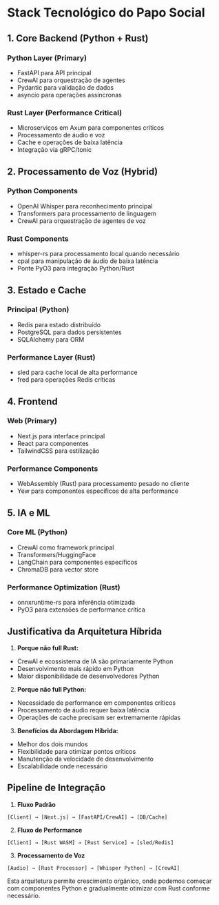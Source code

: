 # Stack Tecnológico do Papo Social

## 1. Core Backend (Python + Rust)

### Python Layer (Primary)
- FastAPI para API principal
- CrewAI para orquestração de agentes
- Pydantic para validação de dados
- asyncio para operações assíncronas

### Rust Layer (Performance Critical)
- Microserviços em Axum para componentes críticos
- Processamento de áudio e voz
- Cache e operações de baixa latência
- Integração via gRPC/tonic

## 2. Processamento de Voz (Hybrid)

### Python Components
- OpenAI Whisper para reconhecimento principal
- Transformers para processamento de linguagem
- CrewAI para orquestração de agentes de voz

### Rust Components
- whisper-rs para processamento local quando necessário
- cpal para manipulação de áudio de baixa latência
- Ponte PyO3 para integração Python/Rust

## 3. Estado e Cache

### Principal (Python)
- Redis para estado distribuído
- PostgreSQL para dados persistentes
- SQLAlchemy para ORM

### Performance Layer (Rust)
- sled para cache local de alta performance
- fred para operações Redis críticas

## 4. Frontend

### Web (Primary)
- Next.js para interface principal
- React para componentes
- TailwindCSS para estilização

### Performance Components
- WebAssembly (Rust) para processamento pesado no cliente
- Yew para componentes específicos de alta performance

## 5. IA e ML

### Core ML (Python)
- CrewAI como framework principal
- Transformers/HuggingFace
- LangChain para componentes específicos
- ChromaDB para vector store

### Performance Optimization (Rust)
- onnxruntime-rs para inferência otimizada
- PyO3 para extensões de performance crítica

## Justificativa da Arquitetura Híbrida

1. **Porque não full Rust:**
- CrewAI e ecossistema de IA são primariamente Python
- Desenvolvimento mais rápido em Python
- Maior disponibilidade de desenvolvedores Python

2. **Porque não full Python:**
- Necessidade de performance em componentes críticos
- Processamento de áudio requer baixa latência
- Operações de cache precisam ser extremamente rápidas

3. **Benefícios da Abordagem Híbrida:**
- Melhor dos dois mundos
- Flexibilidade para otimizar pontos críticos
- Manutenção da velocidade de desenvolvimento
- Escalabilidade onde necessário

## Pipeline de Integração

1. **Fluxo Padrão**
```
[Client] → [Next.js] → [FastAPI/CrewAI] → [DB/Cache]
```

2. **Fluxo de Performance**
```
[Client] → [Rust WASM] → [Rust Service] → [sled/Redis]
```

3. **Processamento de Voz**
```
[Audio] → [Rust Processor] → [Whisper Python] → [CrewAI]
```

Esta arquitetura permite crescimento orgânico, onde podemos começar com componentes Python e gradualmente otimizar com Rust conforme necessário.
